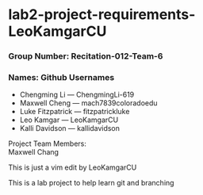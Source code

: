 # lab2-project-requirements-LeoKamgarCU

### Group Number: Recitation-012-Team-6

### Names: Github Usernames
<ul>
<li>Chengming Li — ChengmingLi-619</li>
<li>Maxwell Cheng — mach7839coloradoedu</li>
<li>Luke Fitzpatrick — fitzpatrickluke</li>
<li>Leo Kamgar — LeoKamgarCU</li>
<li>Kalli Davidson — kallidavidson</li>
</ul>
Project Team Members: 
<br>
Maxwell Chang

This is just a vim edit by LeoKamgarCU

This is a lab project to help learn git and branching
